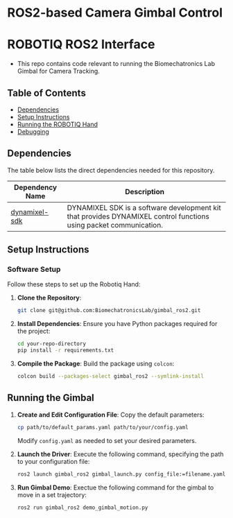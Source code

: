 # **ROS2-based Camera Gimbal Control**

# ROBOTIQ ROS2 Interface
- This repo contains code relevant to running the Biomechatronics Lab Gimbal for Camera Tracking.

## Table of Contents

- [Dependencies](#dependencies)
- [Setup Instructions](#setup-instructions)
- [Running the ROBOTIQ Hand](#running-the-leap-hand)
- [Debugging](#debugging)

## Dependencies
The table below lists the direct dependencies needed for this repository.

| **Dependency Name**                                                          | **Description**                                                                   |
|------------------------------------------------------------------------------|-----------------------------------------------------------------------------------|
| [dynamixel-sdk](https://emanual.robotis.com/docs/en/software/dynamixel/dynamixel_sdk/overview/)                          | DYNAMIXEL SDK is a software development kit that provides DYNAMIXEL control functions using packet communication.|

## Setup Instructions

### Software Setup
Follow these steps to set up the Robotiq Hand:

1. **Clone the Repository**:
   ```bash
   git clone git@github.com:BiomechatronicsLab/gimbal_ros2.git
   ```

2. **Install Dependencies**:
   Ensure you have Python packages required for the project:
   ```bash
   cd your-repo-directory
   pip install -r requirements.txt
   ```
   
3. **Compile the Package**:
   Build the package using `colcon`:
   ```bash
   colcon build --packages-select gimbal_ros2 --symlink-install
   ```

## Running the Gimbal
   
1. **Create and Edit Configuration File**:
   Copy the default parameters:
   ```bash
   cp path/to/default_params.yaml path/to/your/config.yaml
   ```
   Modify `config.yaml` as needed to set your desired parameters.

2. **Launch the Driver**:
   Execute the following command, specifying the path to your configuration file:
   ```bash
   ros2 launch gimbal_ros2 gimbal_launch.py config_file:=filename.yaml
   ```

3. **Run Gimbal Demo**:
   Exectue the following command for the gimbal to move in a set trajectory:
   ```bash
   ros2 run gimbal_ros2 demo_gimbal_motion.py 
   ```